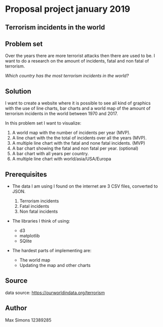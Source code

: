 # Proposal project january 2019

## Terrorism incidents in the world

## Problem set  
Over the years there are more terrorist attacks then there are used to be. I want to do a research on the amount of incidents, fatal and non fatal of terrorism.

_Which country has the most terrorism incidents in the world?_

## Solution

I want to create a website where it is possible to see all kind of graphics with the use of line charts, bar charts and a world map of the amount of terrorism incidents in the world between 1970 and 2017.

In this problem set I want to visualize:
1) A world map with the number of incidents per year (MVP).
2) A line chart with the the total of incidents over all the years (MVP).
3) A multiple line chart with the fatal and none fatal incidents. (MVP)
4) A bar chart showing the fatal and non fatal per year. (optional)
5) A bar chart with all years per country.
6) A multiple line chart with world/asia/USA/Europa

## Prerequisites

* The data I am using I found on the internet are 3 CSV files, converted to JSON.
  1) Terrorism incidents
  2) Fatal incidents
  3) Non fatal incidents

* The libraries I think of using:
  * d3
  * matplotlib
  * SQlite

* The hardest parts of implementing are:
  * The world map
  * Updating the map and other charts

## Source

data source: https://ourworldindata.org/terrorism

## Author
Max Simons
12389285
